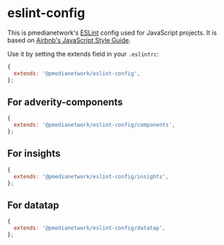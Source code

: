 # eslint-config

This is pmedianetwork's [ESLint](http://eslint.org) config used for JavaScript projects.
It is based on [Airbnb's JavaScript Style Guide](https://github.com/airbnb/javascript).

Use it by setting the extends field in your `.eslintrc`:

```js
{
  extends: '@pmedianetwork/eslint-config',
};
```

## For adverity-components 

```js
{
  extends: '@pmedianetwork/eslint-config/components',
};
```

## For insights

```js
{
  extends: '@pmedianetwork/eslint-config/insights',
};
```

## For datatap 

```js
{
  extends: '@pmedianetwork/eslint-config/datatap',
};
```
